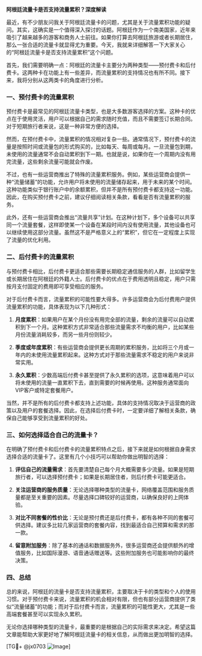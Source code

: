 **阿根廷流量卡是否支持流量累积？深度解读**

最近，有不少朋友问我关于阿根廷流量卡的问题，尤其是关于流量累积功能的疑问。其实，这确实是一个值得深入探讨的话题。阿根廷作为一个南美国家，近年来吸引了越来越多的游客和商务人士前往。如果你打算去阿根廷旅游或者长期居住，那么一张合适的流量卡就显得尤为重要。今天，我就来详细解答一下大家关心的“阿根廷流量卡是否支持流量累积”这个问题。

首先，我们需要明确一点：阿根廷的流量卡主要分为两种类型——预付费卡和后付费卡。这两种卡在功能上有一些差异，而流量累积的支持情况也有所不同。接下来，我将分别从这两类卡的角度进行分析。

### 一、预付费卡的流量累积

预付费卡是最常见的阿根廷流量卡类型，也是大多数游客选择的方案。这种卡的优点在于使用灵活，用户可以根据自己的需求随时充值，而且不需要签订长期合同。对于短期旅行者来说，这是一种非常方便的选择。

然而，在预付费卡中，流量累积的情况相对复杂一些。通常情况下，预付费卡的流量是按照时间或流量包的形式购买的，比如每天、每周或每月。一旦流量包到期，未使用的流量通常不会自动累积到下一期。也就是说，如果你在一个周期内没有用完流量，这些剩余流量可能就会作废。

不过，也有一些运营商推出了特殊的流量累积服务。例如，某些运营商会提供一种“流量储蓄”的功能，允许用户将未使用的流量储存起来，用于未来的某个时间。这种功能类似于银行账户中的余额累积，但并不是所有预付费卡都支持这一功能。因此，在购买预付费卡之前，建议仔细阅读相关条款，看看是否有流量累积的服务。

此外，还有一些运营商会推出“流量共享”计划。在这种计划下，多个设备可以共享同一个流量套餐，这样即使某一个设备在某段时间内没有使用流量，其他设备也可以继续使用这部分流量。虽然这不是严格意义上的“累积”，但它在一定程度上实现了流量的优化利用。

### 二、后付费卡的流量累积

与预付费卡相比，后付费卡更适合那些需要长期稳定通信服务的人群，比如留学生或长期居住在阿根廷的外籍人士。后付费卡的优点在于费用透明且稳定，用户只需按月支付固定的费用即可享受相应的服务。

对于后付费卡而言，流量累积的可能性要大得多。许多运营商会为后付费用户提供流量累积的功能，具体表现为以下几种形式：

1. **月度累积**：如果用户在某个月份没有用完全部的流量，剩余的流量可以自动累积到下一个月。这种累积方式非常适合那些流量需求不均衡的用户，比如某些月份流量消耗较多，而另一些月份则较少。

2. **季度或年度累积**：有些运营商会提供更长周期的累积服务，比如将三个月或一年内的未使用流量累积起来。这种方式对于那些流量需求不稳定的用户来说非常实用。

3. **永久累积**：少数高端后付费卡甚至提供了永久累积的选项，这意味着用户可以将未使用的流量一直累积下去，直到需要的时候再使用。这种服务通常面向VIP客户或特定套餐用户。

当然，并不是所有的后付费卡都支持上述功能，具体的支持情况取决于运营商的政策以及用户的套餐选择。因此，在选择后付费卡时，一定要详细了解相关条款，确保自己能够享受到流量累积的好处。

### 三、如何选择适合自己的流量卡？

在明确了预付费卡和后付费卡的流量累积特点之后，接下来就是如何根据自身需求选择合适的流量卡了。这里有几个小技巧可以帮助你做出明智的选择：

1. **评估自己的流量需求**：首先要清楚自己每个月大概需要多少流量。如果是短期旅行者，可以选择预付费卡；如果是长期居住者，则后付费卡可能更适合。

2. **关注运营商的服务质量**：无论选择哪种类型的流量卡，网络覆盖范围和服务质量都是至关重要的因素。尽量选择口碑较好的运营商，以确保良好的上网体验。

3. **对比不同套餐的性价比**：无论是预付费还是后付费卡，都有各种不同的套餐可供选择。建议多比较几家运营商的套餐内容，找到最适合自己预算和需求的那一款。

4. **留意附加服务**：除了基本的通话和数据服务外，很多运营商还会提供额外的增值服务，比如国际漫游、语音通话赠送等。这些附加服务也可能影响你的最终决策。

### 四、总结

总的来说，阿根廷的流量卡是否支持流量累积，主要取决于卡的类型和个人的使用习惯。对于预付费卡来说，流量累积的机会相对有限，但也有部分运营商提供了类似“流量储蓄”的功能；而对于后付费卡而言，流量累积的可能性更大，尤其是一些高端套餐甚至可以实现永久累积。

无论你选择哪种类型的流量卡，最重要的是根据自己的实际需求来决定。希望这篇文章能帮助大家更好地了解阿根廷流量卡的相关信息，从而做出更加明智的选择。

[TG💪+ @jx0703 ![Image](https://github.com/user-attachments/assets/dbca1d08-cadb-493c-b0ec-ad6f7a83f270)]
